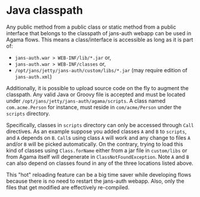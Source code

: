 # Java classpath

Any public method from a public class or static method from a public interface that belongs to the classpath of jans-auth webapp can be used in Agama flows. This means a class/interface is accessible as long as it is part of:

- `jans-auth.war > WEB-INF/lib/*.jar` or,
- `jans-auth.war > WEB-INF/classes` or,
- `/opt/jans/jetty/jans-auth/custom/libs/*.jar` (may require edition of `jans-auth.xml`)   

Additionally, it is possible to upload source code on the fly to augment the classpath. Any valid Java or Groovy file is accepted and must be located under `/opt/jans/jetty/jans-auth/agama/scripts`. A class named `com.acme.Person` for instance, must reside in `com/acme/Person` under the `scripts` directory.

Specifically, classes in `scripts` directory can only be accessed through `Call` directives. As an example suppose you added classes `A` and `B` to `scripts`, and `A` depends on `B`. `Call`s using class `A` will work and any change to files `A` and/or `B` will be picked automatically. On the contrary, trying to load this kind of classes using `Class.forName` either from a jar file in `custom/libs` or from Agama itself will degenerate in `ClassNotFoundException`. Note `A` and `B` can also depend on classes found in any of the three locations listed above.

This "hot" reloading feature can be a big time saver while developing flows because there is no need to restart the jans-auth webapp. Also, only the files that get modified are effectively re-compiled.
